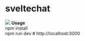 # sveltechat
![](Svelte-Cybernetically-enhanced-w.gif)
<b>Usage</b> <br />
npm install <br />
npm run dev # http://localhost:3000
